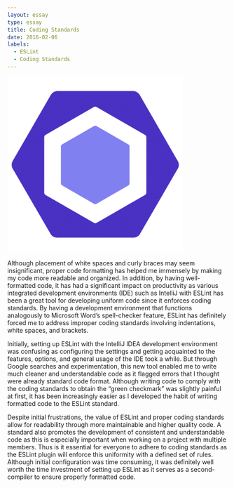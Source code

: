 ```yaml
---
layout: essay
type: essay
title: Coding Standards 
date: 2016-02-06
labels:
  - ESLint 
  - Coding Standards 
---
```

<img class="ui medium right floated rounded image" src="../images/ESLint.png">

Although placement of white spaces and curly braces may seem insignificant, proper code formatting has helped me immensely by making my code more readable and organized. In addition, by having well-formatted code, it has had a significant impact on productivity as various integrated development environments (IDE) such as IntelliJ with ESLint has been a great tool for developing uniform code since it enforces coding standards. By having a development environment that functions analogously to Microsoft Word’s spell-checker feature, ESLint has definitely forced me to address improper coding standards involving indentations, white spaces, and brackets. 

Initially, setting up ESLint with the IntelliJ IDEA development environment was confusing as configuring the settings and getting acquainted to the features, options, and general usage of the IDE took a while. But through Google searches and experimentation, this new tool enabled me to write much cleaner and understandable code as it flagged errors that I thought were already standard code format. Although writing code to comply with the coding standards to obtain the “green checkmark” was slightly painful at first, it has been increasingly easier as I developed the habit of writing formatted code to the ESLint standard.

Despite initial frustrations, the value of ESLint and proper coding standards allow for readability through more maintainable and higher quality code. A standard also promotes the development of consistent and understandable code as this is especially important when working on a project with multiple members. Thus is it essential for everyone to adhere to coding standards as the ESLint plugin will enforce this uniformity with a defined set of rules. Although initial configuration was time consuming, it was definitely well worth the time investment of setting up ESLint as it serves as a second-compiler to ensure properly formatted code. 

